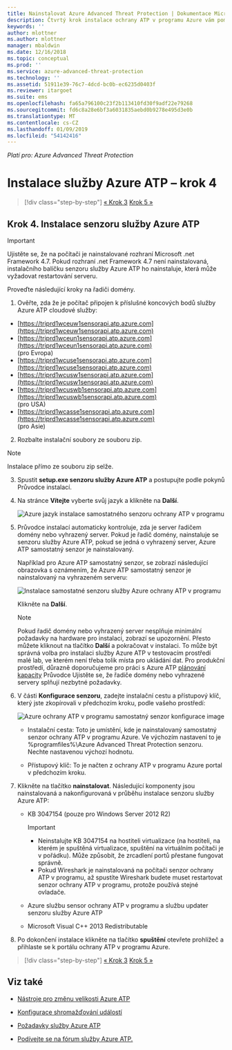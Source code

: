 ```yaml
---
title: Nainstalovat Azure Advanced Threat Protection | Dokumentace Microsoftu
description: Čtvrtý krok instalace ochrany ATP v programu Azure vám pomůže s instalací senzoru služby Azure ATP.
keywords: ''
author: mlottner
ms.author: mlottner
manager: mbaldwin
ms.date: 12/16/2018
ms.topic: conceptual
ms.prod: ''
ms.service: azure-advanced-threat-protection
ms.technology: ''
ms.assetid: 51911e39-76c7-4dcd-bc0b-ec6235d0403f
ms.reviewer: itargoet
ms.suite: ems
ms.openlocfilehash: fa65a796100c23f2b113410fd30f9adf22e79268
ms.sourcegitcommit: fd6c8a28e6bf3a6031835aebd0b9278e495d3e0b
ms.translationtype: MT
ms.contentlocale: cs-CZ
ms.lasthandoff: 01/09/2019
ms.locfileid: "54142416"
---
```

*Platí pro: Azure Advanced Threat Protection*



# <a name="install-azure-atp---step-4"></a>Instalace služby Azure ATP – krok 4

> [!div class="step-by-step"]
> [« Krok 3](install-atp-step3.md)
> [Krok 5 »](install-atp-step5.md)

## <a name="step-4-install-the-azure-atp-sensor"></a>Krok 4. Instalace senzoru služby Azure ATP

> [!IMPORTANT]
>Ujistěte se, že na počítači je nainstalované rozhraní Microsoft .net Framework 4.7. Pokud rozhraní .net Framework 4.7 není nainstalovaná, instalačního balíčku senzoru služby Azure ATP ho nainstaluje, která může vyžadovat restartování serveru.

Proveďte následující kroky na řadiči domény.

1. Ověřte, zda že je počítač připojen k příslušné koncových bodů služby Azure ATP cloudové služby:
  - [https://triprd1wceuw1sensorapi.atp.azure.com](https://triprd1wceuw1sensorapi.atp.azure.com) 
  - [https://triprd1wceun1sensorapi.atp.azure.com](https://triprd1wceun1sensorapi.atp.azure.com)
<br>(pro Evropa)  
  - [https://triprd1wcuse1sensorapi.atp.azure.com](https://triprd1wcuse1sensorapi.atp.azure.com)
  - [https://triprd1wcusw1sensorapi.atp.azure.com](https://triprd1wcusw1sensorapi.atp.azure.com)
  - [https://triprd1wcuswb1sensorapi.atp.azure.com](https://triprd1wcuswb1sensorapi.atp.azure.com)
<br>(pro USA)
  - [https://triprd1wcasse1sensorapi.atp.azure.com](https://triprd1wcasse1sensorapi.atp.azure.com)<br>(pro Asie)

2. Rozbalte instalační soubory ze souboru zip. 
> [!NOTE] 
> Instalace přímo ze souboru zip selže.

3. Spustit **setup.exe senzoru služby Azure ATP** a postupujte podle pokynů Průvodce instalací.

4.  Na stránce **Vítejte** vyberte svůj jazyk a klikněte na **Další**.

     ![Azure jazyk instalace samostatného senzoru ochrany ATP v programu](media/sensor-install-language.png)


5.  Průvodce instalací automaticky kontroluje, zda je server řadičem domény nebo vyhrazený server. Pokud je řadič domény, nainstaluje se senzoru služby Azure ATP, pokud se jedná o vyhrazený server, Azure ATP samostatný senzor je nainstalovaný. 
    
    Například pro Azure ATP samostatný senzor, se zobrazí následující obrazovka s oznámením, že Azure ATP samostatný senzor je nainstalovaný na vyhrazeném serveru:
    
    ![Instalace samostatné senzoru služby Azure ochrany ATP v programu](media/sensor-install-deployment-type.png)

    Klikněte na **Další**.

    > [!NOTE] 
    > Pokud řadič domény nebo vyhrazený server nesplňuje minimální požadavky na hardware pro instalaci, zobrazí se upozornění. Přesto můžete kliknout na tlačítko **Další** a pokračovat v instalaci. To může být správná volba pro instalaci služby Azure ATP v testovacím prostředí malé lab, ve kterém není třeba tolik místa pro ukládání dat. Pro produkční prostředí, důrazně doporučujeme pro práci s Azure ATP [plánování kapacity](atp-capacity-planning.md) Průvodce Ujistěte se, že řadiče domény nebo vyhrazené servery splňují nezbytné požadavky.

6.  V části **Konfigurace senzoru**, zadejte instalační cestu a přístupový klíč, který jste zkopírovali v předchozím kroku, podle vašeho prostředí:

    ![Azure ochrany ATP v programu samostatný senzor konfigurace image](media/sensor-install-config.png)

      - Instalační cesta: Toto je umístění, kde je nainstalovaný samostatný senzor ochrany ATP v programu Azure. Ve výchozím nastavení to je %programfiles%\Azure Advanced Threat Protection senzoru. Nechte nastavenou výchozí hodnotu.

      - Přístupový klíč: To je načten z ochrany ATP v programu Azure portal v předchozím kroku.
    
7. Klikněte na tlačítko **nainstalovat**. Následující komponenty jsou nainstalovaná a nakonfigurovaná v průběhu instalace senzoru služby Azure ATP:

    -   KB 3047154 (pouze pro Windows Server 2012 R2)

        > [!IMPORTANT]
        > -   Neinstalujte KB 3047154 na hostiteli virtualizace (na hostiteli, na kterém je spuštěná virtualizace, spuštění na virtuálním počítači je v pořádku). Může způsobit, že zrcadlení portů přestane fungovat správně. 
        > -   Pokud Wireshark je nainstalovaná na počítači senzor ochrany ATP v programu, až spustíte Wireshark budete muset restartovat senzor ochrany ATP v programu, protože používá stejné ovladače.

    -   Azure službu sensor ochrany ATP v programu a službu updater senzoru služby Azure ATP
    -   Microsoft Visual C++ 2013 Redistributable

8.  Po dokončení instalace klikněte na tlačítko **spuštění** otevřete prohlížeč a přihlaste se k portálu ochrany ATP v programu Azure.


> [!div class="step-by-step"]
> [« Krok 3](install-atp-step3.md)
> [Krok 5 »](install-atp-step5.md)


## <a name="see-also"></a>Viz také

- [Nástroje pro změnu velikosti Azure ATP](http://aka.ms/aatpsizingtool)

- [Konfigurace shromažďování událostí](configure-event-collection.md)

- [Požadavky služby Azure ATP](atp-prerequisites.md)

- [Podívejte se na fórum služby Azure ATP.](https://aka.ms/azureatpcommunity)
